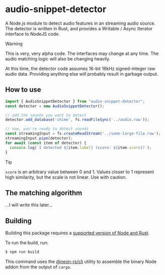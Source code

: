 # audio-snippet-detector
A Node.js module to detect audio features in an streaming audio source. The detector is written in Rust, and provides a Writable / Async Iterator interface to NodeJS code.

> [!WARNING]
> This is very, very alpha code. The interfaces may change at any time. The audio matching logic will also be changing heavily.

At this time, the detector code assumes 16-bit 16kHz signed-integer raw audio data. Providing anything else will probably result in garbage output.

## How to use

```typescript
import { AudioSnippetDetector } from "audio-snippet-detector";
const detector = new AudioSnippetDetector();

// add the sounds you want to detect
detector.add_database('chime', fs.readFileSync('../audio.raw'));

// now, you're ready to detect sounds
const streamingInput = fs.createReadStream('../some-large-file.raw');
streamingInput.pipe(detector);
for await (const item of detector) {
  console.log(`I detected ${item.label} (score: ${item.score})`);
}
```

> [!TIP]
> `score` is an arbitrary value between 0 and 1. Values closer to 1 represent high similarity, but the scale is not linear. Use with caution.

## The matching algorithm

...I will write this later...

## Building

Building this package requires a [supported version of Node and Rust](https://github.com/neon-bindings/neon#platform-support).

To run the build, run:

```sh
$ npm run build
```

This command uses the [@neon-rs/cli](https://www.npmjs.com/package/@neon-rs/cli) utility to assemble the binary Node addon from the output of `cargo`.

